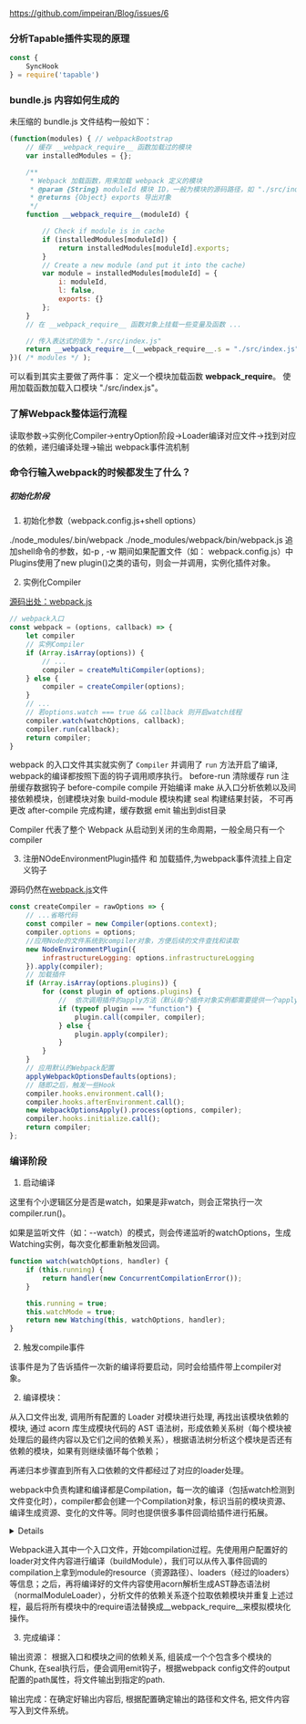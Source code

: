 https://github.com/impeiran/Blog/issues/6

### 分析Tapable插件实现的原理

``` js
const {
    SyncHook
} = require('tapable')
```

### bundle.js 内容如何生成的

未压缩的 bundle.js 文件结构一般如下：

``` js
(function(modules) { // webpackBootstrap
    // 缓存 __webpack_require__ 函数加载过的模块
    var installedModules = {};

    /**
     * Webpack 加载函数，用来加载 webpack 定义的模块
     * @param {String} moduleId 模块 ID，一般为模块的源码路径，如 "./src/index.js"
     * @returns {Object} exports 导出对象
     */
    function __webpack_require__(moduleId) {

        // Check if module is in cache
        if (installedModules[moduleId]) {
            return installedModules[moduleId].exports;
        }
        // Create a new module (and put it into the cache)
        var module = installedModules[moduleId] = {
            i: moduleId,
            l: false,
            exports: {}
        };
    }
    // 在 __webpack_require__ 函数对象上挂载一些变量及函数 ...

    // 传入表达式的值为 "./src/index.js"
    return __webpack_require__(__webpack_require__.s = "./src/index.js");
})( /* modules */ );
```

可以看到其实主要做了两件事：
定义一个模块加载函数 __webpack_require__。
使用加载函数加载入口模块 "./src/index.js"。

### 了解Webpack整体运行流程

读取参数->实例化Compiler->entryOption阶段->Loader编译对应文件->找到对应的依赖，递归编译处理->输出
webpack事件流机制

### 命令行输入webpack的时候都发生了什么？ 

##### 初始化阶段

1. 初始化参数（webpack.config.js+shell options）

./node_modules/.bin/webpack
./node_modules/webpack/bin/webpack.js
追加shell命令的参数，如-p , -w
期间如果配置文件（如： webpack.config.js）中Plugins使用了new plugin()之类的语句，则会一并调用，实例化插件对象。

2. 实例化Compiler

[源码出处：webpack.js](https://github.com/webpack/webpack/blob/d6e8e479bce9ed34827e08850764bfb225947f85/lib/webpack.js#L39)

``` js
// webpack入口
const webpack = (options, callback) => {
    let compiler
    // 实例Compiler
    if (Array.isArray(options)) {
        // ...
        compiler = createMultiCompiler(options);
    } else {
        compiler = createCompiler(options);
    }
    // ...
    // 若options.watch === true && callback 则开启watch线程
    compiler.watch(watchOptions, callback);
    compiler.run(callback);
    return compiler;
}
```

webpack 的入口文件其实就实例了 `Compiler` 并调用了 `run` 方法开启了编译, webpack的编译都按照下面的钩子调用顺序执行。
before-run 清除缓存
run 注册缓存数据钩子
before-compile
compile 开始编译
make 从入口分析依赖以及间接依赖模块，创建模块对象
build-module 模块构建
seal 构建结果封装， 不可再更改
after-compile 完成构建，缓存数据
emit 输出到dist目录

Compiler 代表了整个 Webpack 从启动到关闭的生命周期，一般全局只有一个compiler

3. 注册NOdeEnvironmentPlugin插件 和 加载插件,为webpack事件流挂上自定义钩子

源码仍然在[webpack.js](https://github.com/webpack/webpack/blob/d6e8e479bce9ed34827e08850764bfb225947f85/lib/webpack.js#L39)文件

``` js
const createCompiler = rawOptions => {
    // ...省略代码
    const compiler = new Compiler(options.context);
    compiler.options = options;
    //应用Node的文件系统到compiler对象，方便后续的文件查找和读取
    new NodeEnvironmentPlugin({
        infrastructureLogging: options.infrastructureLogging
    }).apply(compiler);
    // 加载插件
    if (Array.isArray(options.plugins)) {
        for (const plugin of options.plugins) {
            //  依次调用插件的apply方法（默认每个插件对象实例都需要提供一个apply）若为函数则直接调用，将compiler实例作为参数传入，方便插件调用此次构建提供的Webpack API并监听后续的所有事件Hook。
            if (typeof plugin === "function") {
                plugin.call(compiler, compiler);
            } else {
                plugin.apply(compiler);
            }
        }
    }
    // 应用默认的Webpack配置
    applyWebpackOptionsDefaults(options);
    // 随即之后，触发一些Hook
    compiler.hooks.environment.call();
    compiler.hooks.afterEnvironment.call();
    new WebpackOptionsApply().process(options, compiler);
    compiler.hooks.initialize.call();
    return compiler;
};
```

### 编译阶段

1. 启动编译

这里有个小逻辑区分是否是watch，如果是非watch，则会正常执行一次compiler.run()。

如果是监听文件（如：--watch）的模式，则会传递监听的watchOptions，生成Watching实例，每次变化都重新触发回调。

``` js
function watch(watchOptions, handler) {
    if (this.running) {
        return handler(new ConcurrentCompilationError());
    }

    this.running = true;
    this.watchMode = true;
    return new Watching(this, watchOptions, handler);
}
```

2. 触发compile事件

该事件是为了告诉插件一次新的编译将要启动，同时会给插件带上compiler对象。

2. 编译模块：

从入口文件出发, 调用所有配置的 Loader 对模块进行处理, 再找出该模块依赖的模块, 通过 acorn 库生成模块代码的 AST 语法树，形成依赖关系树（每个模块被处理后的最终内容以及它们之间的依赖关系），根据语法树分析这个模块是否还有依赖的模块，如果有则继续循环每个依赖；

再递归本步骤直到所有入口依赖的文件都经过了对应的loader处理。

webpack中负责构建和编译都是Compilation，每一次的编译（包括watch检测到文件变化时），compiler都会创建一个Compilation对象，标识当前的模块资源、编译生成资源、变化的文件等。同时也提供很多事件回调给插件进行拓展。

<details>

    <summary>查看源码</summary>

``` js
class Compilation extends Tapable {
    constructor(compiler) {
        super();
        this.hooks = {};
        // ...
        this.compiler = compiler;
        // ...
        // 构建生成的资源
        this.chunks = [];
        this.chunkGroups = [];
        this.modules = [];
        this.additionalChunkAssets = [];
        this.assets = {};
        this.children = [];
        // ...
    }
    // 
    buildModule(module, optional, origin, dependencies, thisCallback) {
        // ...
        // 调用module.build方法进行编译代码，build中 其实是利用acorn编译生成AST
        this.hooks.buildModule.call(module);
        module.build( /**param*/ );
    }
    // 将模块添加到列表中，并编译模块
    _addModuleChain(context, dependency, onModule, callback) {
        // ...
        // moduleFactory.create创建模块，这里会先利用loader处理文件，然后生成模块对象
        moduleFactory.create({
                contextInfo: {
                    issuer: "",
                    compiler: this.compiler.name
                },
                context: context,
                dependencies: [dependency]
            },
            (err, module) => {
                const addModuleResult = this.addModule(module);
                module = addModuleResult.module;
                onModule(module);
                dependency.module = module;

                // ...
                // 调用buildModule编译模块
                this.buildModule(module, false, null, null, err => {});
            }
        });
}
// 添加入口模块，开始编译&构建
addEntry(context, entry, name, callback) {
    // ...
    this._addModuleChain( // 调用_addModuleChain添加模块
        context,
        entry,
        module => {
            this.entries.push(module);
        },
        // ...
    );
}
seal(callback) {
    this.hooks.seal.call();

    // ...
    const chunk = this.addChunk(name);
    const entrypoint = new Entrypoint(name);
    entrypoint.setRuntimeChunk(chunk);
    entrypoint.addOrigin(null, name, preparedEntrypoint.request);
    this.namedChunkGroups.set(name, entrypoint);
    this.entrypoints.set(name, entrypoint);
    this.chunkGroups.push(entrypoint);

    GraphHelpers.connectChunkGroupAndChunk(entrypoint, chunk);
    GraphHelpers.connectChunkAndModule(chunk, module);

    chunk.entryModule = module;
    chunk.name = name;

    // ...
    this.hooks.beforeHash.call();
    this.createHash();
    this.hooks.afterHash.call();
    this.hooks.beforeModuleAssets.call();
    this.createModuleAssets();
    if (this.hooks.shouldGenerateChunkAssets.call() !== false) {
        this.hooks.beforeChunkAssets.call();
        this.createChunkAssets();
    }
    // ...
}

createHash() {
    // ...
}

// 生成 assets 资源并 保存到 Compilation.assets 中 给webpack写插件的时候会用到
createModuleAssets() {
    for (let i = 0; i < this.modules.length; i++) {
        const module = this.modules[i];
        if (module.buildInfo.assets) {
            for (const assetName of Object.keys(module.buildInfo.assets)) {
                const fileName = this.getPath(assetName);
                this.assets[fileName] = module.buildInfo.assets[assetName];
                this.hooks.moduleAsset.call(module, fileName);
            }
        }
    }
}

createChunkAssets() {
    // ...
}
}
```

</details>

Webpack进入其中一个入口文件，开始compilation过程。先使用用户配置好的loader对文件内容进行编译（buildModule），我们可以从传入事件回调的compilation上拿到module的resource（资源路径）、loaders（经过的loaders）等信息；之后，再将编译好的文件内容使用acorn解析生成AST静态语法树（normalModuleLoader），分析文件的依赖关系逐个拉取依赖模块并重复上述过程，最后将所有模块中的require语法替换成__webpack_require__来模拟模块化操作。

3. 完成编译：

输出资源：
根据入口和模块之间的依赖关系, 组装成一个个包含多个模块的 Chunk, 
在seal执行后，便会调用emit钩子，根据webpack config文件的output配置的path属性，将文件输出到指定的path.

输出完成：在确定好输出内容后, 根据配置确定输出的路径和文件名, 把文件内容写入到文件系统。
